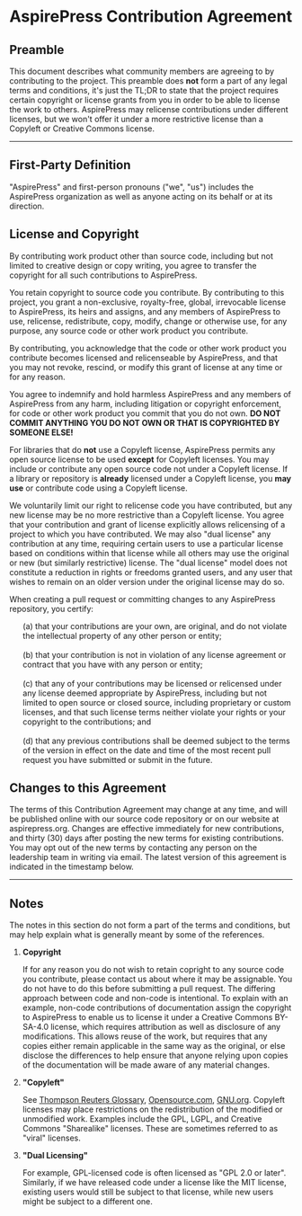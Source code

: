 # AspirePress Contribution Agreement

## Preamble

This document describes what community members are agreeing to by contributing to the project. This preamble does **not** form a part of any legal terms and conditions, it's just the TL;DR to state that the project requires certain copyright or license grants from you in order to be able to license the work to others. AspirePress may relicense contributions under different licenses, but we won't offer it under a more restrictive license than a Copyleft or Creative Commons license.

-----

## First-Party Definition

"AspirePress" and first-person pronouns ("we", "us") includes the AspirePress organization as well as anyone acting on its behalf or at its direction.

## License and Copyright

By contributing work product other than source code, including but not limited to creative design or copy writing, you agree to transfer the copyright for all such contributions to AspirePress.

You retain copyright to source code you contribute. By contributing to this project, you grant a non-exclusive, royalty-free, global, irrevocable license to AspirePress, its heirs and assigns, and any members of AspirePress to use, relicense, redistribute, copy, modify, change or otherwise use, for any purpose, any source code or other work product you contribute.

By contributing, you acknowledge that the code or other work product you contribute becomes licensed and relicenseable by AspirePress, and that you may not revoke, rescind, or modify this grant of license at any time or for any reason.

You agree to indemnify and hold harmless AspirePress and any members of AspirePress from any harm, including litigation or copyright enforcement, for code or other work product you commit that you do not own. **DO NOT COMMIT ANYTHING YOU DO NOT OWN OR THAT IS COPYRIGHTED BY SOMEONE ELSE!**

For libraries that do **not** use a Copyleft license, AspirePress permits any open source license to be used **except** for Copyleft licenses. You may include or contribute any open source code not under a Copyleft license. If a library or repository is **already** licensed under a Copyleft license, you **may use** or contribute code using a Copyleft license.

We voluntarily limit our right to relicense code you have contributed, but any new license may be no more restrictive than a Copyleft license. You agree that your contribution and grant of license explicitly allows relicensing of a project to which you have contributed. We may also "dual license" any contribution at any time, requiring certain users to use a particular license based on conditions within that license while all others may use the original or new (but similarly restrictive) license. The "dual license" model does not constitute a reduction in rights or freedoms granted users, and any user that wishes to remain on an older version under the original license may do so.

When creating a pull request or committing changes to any AspirePress repository, you certify:

<ol>
  (a) that your contributions are your own, are original, and do not violate the intellectual property of any other person or entity;
  <br><br>
  (b) that your contribution is not in violation of any license agreement or contract that you have with any person or entity;
  <br><br>
  (c) that any of your contributions may be licensed or relicensed under any license deemed appropriate by AspirePress, including but not limited to open source or closed source, including proprietary or custom licenses, and that such license terms neither violate your rights or your copyright to the contributions; and
  <br><br>
  (d) that any previous contributions shall be deemed subject to the terms of the version in effect on the date and time of the most recent pull request you have submitted or submit in the future.
</ol>

## Changes to this Agreement

The terms of this Contribution Agreement may change at any time, and will be published online with our source code repository or on our website at aspirepress.org. Changes are effective immediately for new contributions, and thirty (30) days after posting the new terms for existing contributions. You may opt out of the new terms by contacting any person on the leadership team in writing via email. The latest version of this agreement is indicated in the timestamp below.

-----

## Notes
The notes in this section do not form a part of the terms and conditions, but may help explain what is generally meant by some of the references.

1. **Copyright**

    If for any reason you do not wish to retain copright to any source code you contribute, please contact us about where it may be assignable. You do not have to do this before submitting a pull request. The differing approach between code and non-code is intentional. To explain with an example, non-code contributions of documentation assign the copyright to AspirePress to enable us to license it under a Creative Commons BY-SA-4.0 license, which requires attribution as well as disclosure of any modifications. This allows reuse of the work, but requires that any copies either remain applicable in the same way as the original, or else disclose the differences to help ensure that anyone relying upon copies of the documentation will be made aware of any material changes.

2. **"Copyleft"**

      See [Thompson Reuters Glossary](https://ca.practicallaw.thomsonreuters.com/Search/Results.html?query=copyleft&isPremiumAdvanceSearch=false&contentType=KNOWHOW_GLOBAL&querySubmissionGuid=i0a89af7a0000019331c06080e56701e3&categoryPageUrl=Home%2FPracticalLawGlobal&scopedSearchContext=%7B%22Type%22%3A%22PLGlobalPracticeArea%22%2C%22hasAllContent%22%3Atrue%2C%22defaultOption%22%3A%7B%22ContentType%22%3A%22KNOWHOW_GLOBAL%22%2C%22CollectionSet%22%3A%22w_plc_uk_gbl_all%22%2C%22Title%22%3A%22All%20Global%20Content%22%2C%22ViewExpression%22%3A%22%22%2C%22ScopedFacet%22%3A%22%22%2C%22ScopedJurisdiction%22%3A%22%22%2C%22ScopedPageUrl%22%3A%22Home%2FPracticalLawGlobal%22%7D%2C%22otherOptions%22%3A%5B%5D%7D&searchId=i0a89af7a0000019331bfa808c6b3751e&collectionSet=w_plc_uk_gbl_all&transitionType=ListViewType&contextData=(sc.Search)), [Opensource.com](https://opensource.com/resources/what-is-copyleft), [GNU.org](https://www.gnu.org/licenses/copyleft.en.html). Copyleft licenses may place restrictions on the redistribution of the modified or unmodified work. Examples include the GPL, LGPL, and Creative Commons "Sharealike" licenses. These are sometimes referred to as "viral" licenses.
  
3. **"Dual Licensing"**

      For example, GPL-licensed code is often licensed as "GPL 2.0 or later". Similarly, if we have released code under a license like the MIT license, existing users would still be subject to that license, while new users might be subject to a different one.
